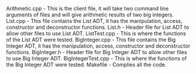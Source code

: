 Arithmetic.cpp - This is the client file, it will take two command line arguments of files and will give arithmetic results of two big integers.
List.cpp - This file contains the List ADT, it has the manipulation, access, constructor and deconstructor functions.
List.h - Header file for List ADT to allow other files to use List ADT.
ListTest.cpp - This is where the functions of the List ADT were tested.
BigInteger.cpp - This file contains the Big Integer ADT, it has the manipulation, access, constructor and deconstructor functions.
BigInteger.h - Header file for Big Integer ADT to allow other files to use Big Integer ADT.
BigIntegerTest.cpp - This is where the functions of the Big Integer ADT were tested.
Makefile - Complies all the code.